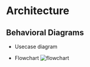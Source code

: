 # Architecture
## Behavioral Diagrams


* Usecase diagram



* Flowchart
![flowchart](https://github.com/hpsanjana20/M1_Electricity_Bill/blob/main/2_Architecture/flowchart.drawio.png)
